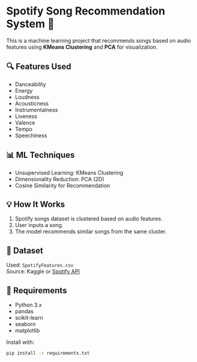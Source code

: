 # Spotify Song Recommendation System 🎵

This is a machine learning project that recommends songs based on audio features using **KMeans Clustering** and **PCA** for visualization.

## 🔍 Features Used
- Danceability
- Energy
- Loudness
- Acousticness
- Instrumentalness
- Liveness
- Valence
- Tempo
- Speechiness

## 📊 ML Techniques
- Unsupervised Learning: KMeans Clustering
- Dimensionality Reduction: PCA (2D)
- Cosine Similarity for Recommendation

## 💡 How It Works
1. Spotify songs dataset is clustered based on audio features.
2. User inputs a song.
3. The model recommends similar songs from the same cluster.

## 📁 Dataset
Used: `SpotifyFeatures.csv`  
Source: Kaggle or [Spotify API](https://developer.spotify.com/documentation/web-api/)

## 📌 Requirements
- Python 3.x
- pandas
- scikit-learn
- seaborn
- matplotlib

Install with:
```bash
pip install -r requirements.txt
